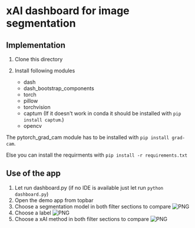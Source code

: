 # xAI dashboard for image segmentation

## Implementation

1. Clone this directory
2. Install following modules

    - dash
    - dash_bootstrap_components
    - torch
    - pillow
    - torchvision
    - captum (If it doesn't work in conda it should be installed with `pip install captum`.)
    - opencv

The pytorch_grad_cam module has to be installed with `pip install grad-cam`.

Else you can install the requirments with `pip install -r requirements.txt`

## Use of the app
1. Let run dashboard.py (if no IDE is available just let run `python dashboard.py`)
2. Open the demo app from topbar
3. Choose a segmentation model in both filter sections to compare
![PNG](/assets/images/model_selection.png)
4. Choose a label
![PNG](/assets/images/label_selection.png)
5. Choose a xAI method in both filter sections to compare
![PNG](/assets/images/label_selection.png)


